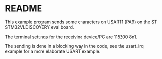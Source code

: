 # README

This example program sends some characters on USART1 (PA9) on the
ST STM32VLDISCOVERY eval board.

The terminal settings for the receiving device/PC are 115200 8n1.

The sending is done in a blocking way in the code, see the usart\_irq example
for a more elaborate USART example.

